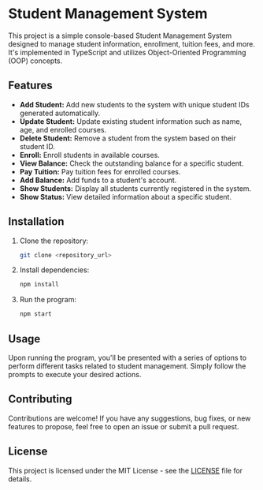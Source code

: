 
# Student Management System

This project is a simple console-based Student Management System designed to manage student information, enrollment, tuition fees, and more. It's implemented in TypeScript and utilizes Object-Oriented Programming (OOP) concepts.

## Features

- **Add Student:** Add new students to the system with unique student IDs generated automatically.
- **Update Student:** Update existing student information such as name, age, and enrolled courses.
- **Delete Student:** Remove a student from the system based on their student ID.
- **Enroll:** Enroll students in available courses.
- **View Balance:** Check the outstanding balance for a specific student.
- **Pay Tuition:** Pay tuition fees for enrolled courses.
- **Add Balance:** Add funds to a student's account.
- **Show Students:** Display all students currently registered in the system.
- **Show Status:** View detailed information about a specific student.

## Installation

1. Clone the repository:

   ```bash
   git clone <repository_url>
   ```

2. Install dependencies:

   ```bash
   npm install
   ```

3. Run the program:

   ```bash
   npm start
   ```

## Usage

Upon running the program, you'll be presented with a series of options to perform different tasks related to student management. Simply follow the prompts to execute your desired actions.

## Contributing

Contributions are welcome! If you have any suggestions, bug fixes, or new features to propose, feel free to open an issue or submit a pull request.

## License

This project is licensed under the MIT License - see the [LICENSE](LICENSE) file for details.

